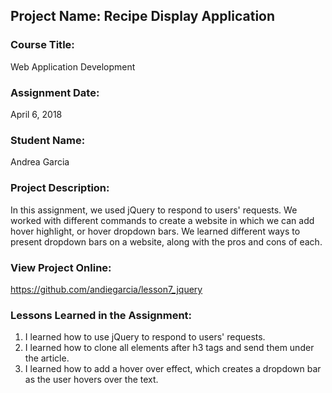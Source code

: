 ## Project Name:  Recipe Display Application

### Course Title:
Web Application Development

### Assignment Date:  
April 6, 2018

### Student Name:  
Andrea Garcia

### Project Description:
In this assignment, we used jQuery to respond to users' requests.  We worked with different commands to create a website in which we can add hover highlight, or hover dropdown bars.  We learned different ways to present dropdown bars on a website, along with the pros and cons of each.

### View Project Online:
https://github.com/andiegarcia/lesson7_jquery

### Lessons Learned in the Assignment:
1. I learned how to use jQuery to respond to users' requests.
2. I learned how to clone all elements after h3 tags and send them under the article.
3. I learned how to add a hover over effect, which creates a dropdown bar as the user hovers over the text.

